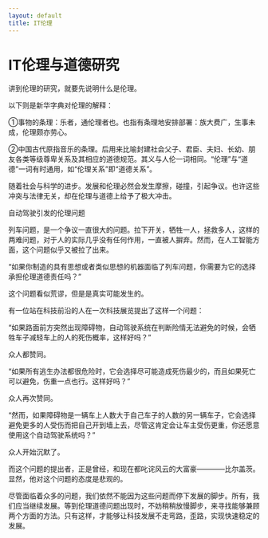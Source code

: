```yaml
---
layout: default
title: IT伦理
---
```


# IT伦理与道德研究

讲到伦理的研究，就要先说明什么是伦理。

以下则是新华字典对伦理的解释：

①事物的条理：乐者，通伦理者也。也指有条理地安排部署：族大费广，生事未成，伦理颇亦劳心。 

②中国古代原指音乐的条理。后用来比喻封建社会父子、君臣、夫妇、长幼、朋友各类等级尊卑关系及其相应的道德规范。其义与人伦一词相同。“伦理”与“道德”一词有时通用，如“伦理关系”即“道德关系”。

随着社会与科学的进步。发展和伦理必然会发生摩擦，碰撞，引起争议。也许这些冲突与法律无关，却在伦理与道德上给予了极大冲击。

自动驾驶引发的伦理问题

列车问题，是一个争议一直很大的问题。拉下开关，牺牲一人，拯救多人，这样的两难问题，对于人的实际几乎没有任何作用，一直被人摒弃。然而，在人工智能方面，这个问题似乎又被拉了出来。

“如果你制造的具有思想或者类似思想的机器面临了列车问题，你需要为它的选择承担伦理道德责任吗？”

这个问题看似荒谬，但是是真实可能发生的。

有一位站在科技前沿的人在一次科技展览提出了这样一个问题：

“如果路面前方突然出现障碍物，自动驾驶系统在判断险情无法避免的时候，会牺牲车子减轻车上的人的死伤概率，这样好吗？”

众人都赞同。

“如果所有逃生办法都很危险时，它会选择尽可能造成死伤最少的，而且如果死亡可以避免，伤重一点也行。这样好吗？”

众人再次赞同。

“然而，如果障碍物是一辆车上人数大于自己车子的人数的另一辆车子，它会选择避免更多的人受伤而把自己开到墙上去，尽管这肯定会让车主受伤更重，你还愿意使用这个自动驾驶系统吗？”

众人开始沉默了。

而这个问题的提出者，正是曾经，和现在都叱诧风云的大富豪————比尔盖茨。显然，他对这个问题的态度是悲观的。

尽管面临着众多的问题，我们依然不能因为这些问题而停下发展的脚步。所有，我们应当继续发展。等到伦理道德问题出现时，不妨稍稍放慢脚步，来寻找能够兼顾两个方面的方法。只有这样，才能够让科技发展不走弯路，歪路，实现快速稳定的发展。
